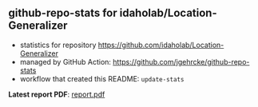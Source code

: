 ## github-repo-stats for idaholab/Location-Generalizer

- statistics for repository https://github.com/idaholab/Location-Generalizer
- managed by GitHub Action: https://github.com/jgehrcke/github-repo-stats
- workflow that created this README: `update-stats`

**Latest report PDF**: [report.pdf](https://github.com/idaholab/repository-statistics/raw/main/idaholab/Location-Generalizer/latest-report/report.pdf)

